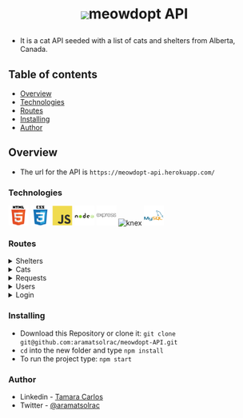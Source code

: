 # <p  align="center" style="font-size: 28px ;"> <img align="center" src="https://cdn-icons-png.flaticon.com/512/1864/1864514.png" style="height: 40px; with: 30px">meowdopt API </p>

- It is a cat API seeded with a list of cats and shelters from Alberta, Canada.

## Table of contents

- [Overview](#overview)
- [Technologies](#technologies)
- [Routes](#routes)
- [Installing](#installing)
- [Author](#author)

## Overview

- The url for the API is `https://meowdopt-api.herokuapp.com/`

### Technologies

<p>
<img src="https://raw.githubusercontent.com/devicons/devicon/master/icons/html5/html5-original-wordmark.svg" alt="html5" width="40" height="40"/> <img src="https://raw.githubusercontent.com/devicons/devicon/master/icons/css3/css3-original-wordmark.svg" alt="css3" width="40" height="40"/> <img src="https://raw.githubusercontent.com/devicons/devicon/master/icons/javascript/javascript-original.svg" alt="javascript" width="40" height="40"/> <img src="https://raw.githubusercontent.com/devicons/devicon/master/icons/nodejs/nodejs-original-wordmark.svg" alt="nodejs" width="40" height="40"/> <img src="https://raw.githubusercontent.com/devicons/devicon/master/icons/express/express-original-wordmark.svg" alt="express" width="40" height="40"/>  <img src="https://static-00.iconduck.com/assets.00/knex-icon-512x512-vg01e8qb.png" alt="knex" width="30" height="30"/> <img src="https://raw.githubusercontent.com/devicons/devicon/master/icons/mysql/mysql-original-wordmark.svg" alt="mysql" width="40" height="40"/> </p>

### Routes

<details>
<summary>Shelters</summary>

### GET `/shelters`

- Returns an array of shelters objects

#### Example response body

```json
[
  {
    "id": "1",
    "name": "Pawsitive Foundation",
    "address": "503 Broadway",
    "city": "Calgary",
    "email": "contact@pawsitive.com"
  },
  {
    "id": "2",
    "name": "Meow Shelter",
    "address": "33 Pearl Street SW",
    "city": "Calgary",
    "email": "contact@meowshelter.com"
  }
]
```

### GET `/shelters/:id`

- Returns a detailed object of a single shelter

#### Example response body

```json
[
  {
    "id": "1",
    "name": "Pawsitive Foundation",
    "address": "503 Broadway",
    "city": "Calgary",
    "email": "contact@pawsitive.com"
  }
]
```

### GET `/shelters/:id/cats`

- Returns a list of cats of a specific shelter

#### Example response body

```json
[
  {
    "id": 11,
    "name": "Robson",
    "gender": "Male",
    "age": "Senior",
    "description": "This wise, loving senior gentleman was rescued in a small town just outside Calgary and his owners were not able to be located. So he is starting over. After a full health check, a bit of a shave to remove some matts, he is healthy and would like to meet his match as soon as possible. He is not a fan of other cats and would prefer to be the only King in your life.",
    "image": "/images/cat0.jpeg",
    "shelter_id": 1
  },
  {
    "id": 1717,
    "name": "Edu",
    "gender": "Male",
    "age": "Adult",
    "description": "I love to play, and my favorite game is chasing balls. I'm affectionate and I don't like being hugged, but if I have a lap available, I take the opportunity to take a nap and cuddle.",
    "image": "/images/cat16.jpeg",
    "shelter_id": 1
  }
]
```

</details>

<details>
<summary>Cats</summary>

### GET `/cats`

- Returns an array of cat objects

#### Example response body

```json
[
  {
    "id": "11",
    "shelter_id": "1",
    "name": "Robson",
    "image": "/images/cat0.jpeg",
    "gender": "Male",
    "description": "This wise, loving senior gentleman was rescued in a small town just outside Calgary and his owners were not able to be located. So he is starting over. After a full health check, a bit of a shave to remove some matts, he is healthy and would like to meet his match as soon as possible. He is not a fan of other cats and would prefer to be the only King in your life.",
    "age": "Senior"
  },
  {
    "id": "22",
    "shelter_id": "2",
    "name": "Pedro",
    "image": "/images/cat1.jpeg",
    "gender": "Male",
    "description": "I am a big and sometimes sassy guy. I prefer a quieter place of residence without other pets or kids. I have a weird love/hate relationship with bags. When you handle one it startles me but I like to try to climb inside of them. Despite being kind of picky and oddly not a big fan of Temptations treats, I have a healthy appetite. I do play with toys with you and alone but not for long. Once I settle in with you I will try to take your spot on the couch or at worst lean on you while sitting next to you.",
    "age": "Adult"
  }
]
```

### GET `/cats/:id`

- Returns a detailed object of a single cats

#### Example response body

```json
{
  "id": "44",
  "shelter_id": "4",
  "name": "Lucas",
  "image": "/images/cat3.jpeg",
  "gender": "Male",
  "description": "This sweet but shy boy was brought in from a rural property. He acts a little unsure when he first meets someone, but once he realizes you want to love him he is soon pushing into your hand for attention. He is good with other cats but does not have dog experience. This attractive tuxedo with a black smooch beside his nose needs a forever human.",
  "age": "Kitty"
}
```

### POST `/cats/:id/like`

- Add one like for a specific cat

#### Example response body

```json
{
  "isLiked": true,
  "user_id": "1",
  "cat_id": "22"
}
```

### DELETE `/cats/:id/remove-like`

- Deletes the given like;

#### Example response body

```json
{
  "user_id": "1",
  "cat_id": "22"
}
```

</details>

<details>
<summary>Requests</summary>

### GET `/requests`

- Returns an array of requests objects

#### Example response body

```json
[
  {
    "id": 1,
    "name": "Lucas",
    "email": "lucas@gmail.com",
    "status": "Received",
    "cat_id": 22,
    "user_id": 1
  },
  {
    "id": 2,
    "name": "Lucas",
    "email": "lucas@gmail.com",
    "status": "Received",
    "cat_id": 1010,
    "user_id": 1
  }
]
```

### POST `/requests/:id/form`

- Post a new cat request

#### Example parameters

```json
{
  "user_id": 1,
  "cat_id": 1010,
  "name": "Lucas",
  "email": "lucas@gmail.com"
}
```

### DELETE `/requests/:id/delete`

- Delete a sent request by a user

#### Example parameters

```json
{
  "id": 1
}
```

</details>

<details>
<summary>Users</summary>

### GET `/users`

- Returns an array of users objects

#### Example response body

```json
[
  {
    "id": 13,
    "name": "Olivia",
    "username": "olivia",
    "email": "olivia@gmail.com",
    "password": "$2b$10$ATmle6b.W3MCz7/qcnO/7.iFj02SkPxLPKqPo9dhswPMdi09F8DYO"
  },
  {
    "id": 14,
    "name": "Maria",
    "username": "maria",
    "email": "maria@gmail.com",
    "password": "$2b$10$YZNtJS7NQCC9Ru8zh8FW3eKI9.cFLCdCNxgXcbtX6DhzRo0fVezVe"
  }
]
```

### GET `/users/:id`

- Returns an object of a single user

#### Example response body

```json
{
  "id": 13,
  "name": "Olivia",
  "username": "olivia",
  "email": "olivia@gmail.com",
  "password": "$2b$10$ATmle6b.W3MCz7/qcnO/7.iFj02SkPxLPKqPo9dhswPMdi09F8DYO"
}
```

### GET `/users/:id/favorites`

- Returns a list of cats liked by a specific user

#### Example response body

```json
[
  {
    "cat_name": "Robson",
    "image": "/images/cat0.jpeg",
    "user_name": "Olivia",
    "id": 57,
    "isLiked": 1,
    "cat_id": 11,
    "user_id": 13
  }
]
```

### GET `/users/:id/requests`

- Return a list of requests sent by a specific user

#### Example response body

```json
[
  {
    "cat_name": "Robson",
    "image": "/images/cat0.jpeg",
    "id": 6,
    "name": "Olivia",
    "email": "olivia@gmail.com",
    "status": "Received",
    "cat_id": 11,
    "user_id": 13
  }
]
```

### POST `/users/signup`

- Create a new login

#### Example parameters

```json
{
  "name": "Test",
  "username": "test",
  "email": "test@gmail.com",
  "password": "test"
}
```

</details>

<details>
<summary>Login</summary>

### POST `/login`

- Verify if the user login exist and sign in

#### Example parameters

```json
{
  "message": "Success"
}
```

</details>


### Installing

- Download this Repository or clone it: `git clone git@github.com:aramatsolrac/meowdopt-API.git`
- `cd` into the new folder and type `npm install`
- To run the project type: `npm start`

### Author
- Linkedin - [Tamara Carlos](https://www.linkedin.com/in/tamaracarlos/)
- Twitter - [@aramatsolrac](https://twitter.com/aramatsolrac)
